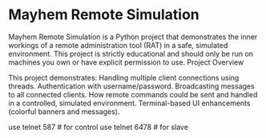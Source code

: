 # Mayhem Remote Simulation

Mayhem Remote Simulation is a Python project that demonstrates the inner workings of a remote administration tool (RAT) in a safe, simulated environment. This project is strictly educational and should only be run on machines you own or have explicit permission to use.
Project Overview

This project demonstrates:
Handling multiple client connections using threads.
Authentication with username/password.
Broadcasting messages to all connected clients.
How remote commands could be sent and handled in a controlled, simulated environment.
Terminal-based UI enhancements (colorful banners and messages).

use telnet <ip adr> 587 # for control
use telnet <ip adr> 6478 # for slave
